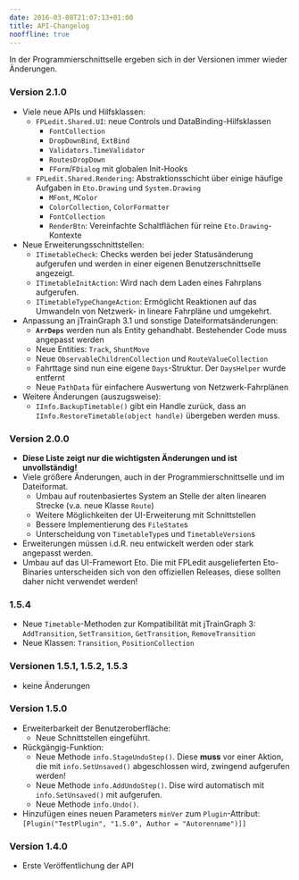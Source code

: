 ```yaml
---
date: 2016-03-08T21:07:13+01:00
title: API-Changelog
nooffline: true
---
```


In der Programmierschnittselle ergeben sich in der Versionen immer wieder Änderungen.

### Version 2.1.0
* Viele neue APIs und Hilfsklassen:
    * `FPLedit.Shared.UI`: neue Controls und DataBinding-Hilfsklassen
        * `FontCollection`
        * `DropDownBind`, `ExtBind`
        * `Validators.TimeValidator`
        * `RoutesDropDown`
        * `FForm`/`FDialog` mit globalen Init-Hooks
    * `FPLedit.Shared.Rendering`: Abstraktionsschicht über einige häufige Aufgaben in `Eto.Drawing` und `System.Drawing`
        * `MFont`, `MColor`
        * `ColorCollection`, `ColorFormatter`
        * `FontCollection`
        * `RenderBtn`: Vereinfachte Schaltflächen für reine `Eto.Drawing`-Kontexte
* Neue Erweiterungsschnittstellen:
    * `ITimetableCheck`: Checks werden bei jeder Statusänderung aufgerufen und werden in einer eigenen Benutzerschnittselle angezeigt.
    * `ITimetableInitAction`: Wird nach dem Laden eines Fahrplans aufgerufen.
    * `ITimetableTypeChangeAction`: Ermöglicht Reaktionen auf das Umwandeln von Netzwerk- in lineare Fahrpläne und umgekehrt.
* Anpassung an jTrainGraph 3.1 und sonstige Dateiformatsänderungen:
    * **`ArrDeps`** werden nun als Entity gehandhabt. Bestehender Code muss angepasst werden
    * Neue Entities: `Track`, `ShuntMove`
    * Neue `ObservableChildrenCollection` und `RouteValueCollection`
    * Fahrttage sind nun eine eigene `Days`-Struktur. Der `DaysHelper` wurde entfernt
    * Neue `PathData` für einfachere Auswertung von Netzwerk-Fahrplänen
* Weitere Änderungen (auszugsweise):
    * `IInfo.BackupTimetable()` gibt ein Handle zurück, dass an `IInfo.RestoreTimetable(object handle)` übergeben werden muss.


### Version 2.0.0
* **Diese Liste zeigt nur die wichtigsten Änderungen und ist unvollständig!**
* Viele größere Änderungen, auch in der Programmierschnittselle und im Dateiformat.
    * Umbau auf routenbasiertes System an Stelle der alten linearen Strecke (v.a. neue Klasse `Route`)
    * Weitere Möglichkeiten der UI-Erweiterung mit Schnittstellen
    * Bessere Implementierung des `FileState`s
    * Unterscheidung von `TimetableType`s und `TimetableVersion`s
* Erweiterungen müssen i.d.R. neu entwickelt werden oder stark angepasst werden.
* Umbau auf das UI-Framewort Eto. Die mit FPLedit ausgelieferten Eto-Binaries unterscheiden sich von den offiziellen Releases, diese sollten daher nicht verwendet werden!

### 1.5.4
* Neue `Timetable`-Methoden zur Kompatibilität mit jTrainGraph 3: `AddTransition`, `SetTransition`, `GetTransition`, `RemoveTransition`
* Neue Klassen: `Transition`, `PositionCollection`

### Versionen 1.5.1, 1.5.2, 1.5.3
* keine Änderungen

### Version 1.5.0
* Erweiterbarkeit der Benutzeroberfläche:
    * Neue Schnittstellen eingeführt.
* Rückgängig-Funktion:
    * Neue Methode `info.StageUndoStep()`. Diese **muss** vor einer Aktion, die mit `info.SetUnsaved()` abgeschlossen wird, zwingend aufgerufen werden!
    * Neue Methode `info.AddUndoStep()`. Dise wird automatisch mit `info.SetUnsaved()` mit aufgerufen.
    * Neue Methode `info.Undo()`.
* Hinzufügen eines neuen Parameters `minVer` zum `Plugin`-Attribut: `[Plugin("TestPlugin", "1.5.0", Author = "Autorenname")]]`

### Version 1.4.0
* Erste Veröffentlichung der API
